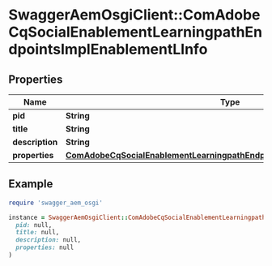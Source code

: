 # SwaggerAemOsgiClient::ComAdobeCqSocialEnablementLearningpathEndpointsImplEnablementLInfo

## Properties

| Name | Type | Description | Notes |
| ---- | ---- | ----------- | ----- |
| **pid** | **String** |  | [optional] |
| **title** | **String** |  | [optional] |
| **description** | **String** |  | [optional] |
| **properties** | [**ComAdobeCqSocialEnablementLearningpathEndpointsImplEnablementLProperties**](ComAdobeCqSocialEnablementLearningpathEndpointsImplEnablementLProperties.md) |  | [optional] |

## Example

```ruby
require 'swagger_aem_osgi'

instance = SwaggerAemOsgiClient::ComAdobeCqSocialEnablementLearningpathEndpointsImplEnablementLInfo.new(
  pid: null,
  title: null,
  description: null,
  properties: null
)
```

